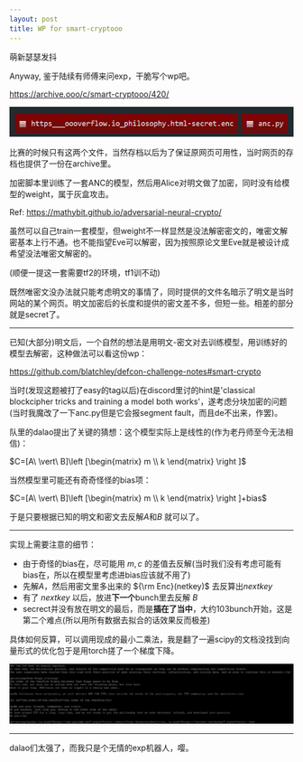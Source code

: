```yaml
---
layout: post
title: WP for smart-cryptooo
---
```

萌新瑟瑟发抖

Anyway, 鉴于陆续有师傅来问exp，干脆写个wp吧。

https://archive.ooo/c/smart-cryptooo/420/

![image-20210512011142020](/assets/img/smart-crypto.assets/image-20210512011142020.png)

比赛的时候只有这两个文件，当然存档以后为了保证原网页可用性，当时网页的存档也提供了一份在archive里。

加密脚本里训练了一套ANC的模型，然后用Alice对明文做了加密，同时没有给模型的weight，属于灰盒攻击。

Ref: https://mathybit.github.io/adversarial-neural-crypto/

虽然可以自己train一套模型，但weight不一样显然是没法解密密文的，唯密文解密基本上行不通。也不能指望Eve可以解密，因为按照原论文里Eve就是被设计成希望没法唯密文解密的。

(顺便一提这一套需要tf2的环境，tf1训不动)

既然唯密文没办法就只能考虑明文的事情了，同时提供的文件名暗示了明文是当时网站的某个网页。明文加密后的长度和提供的密文差不多，但短一些。相差的部分就是secret了。

___

已知(大部分)明文后，一个自然的想法是用明文-密文对去训练模型，用训练好的模型去解密，这种做法可以看这份wp：

https://github.com/blatchley/defcon-challenge-notes#smart-crypto

当时(发现这题被打了easy的tag以后)在discord里讨的hint是'classical blockcipher tricks and training a model both works'，遂考虑分块加密的问题(当时我魔改了一下anc.py但是它会报segment fault，而且de不出来，作罢)。

队里的dalao提出了关键的猜想：这个模型实际上是线性的(作为老丹师至今无法相信)：

$C=[A\ \vert\ B]\left [\begin{matrix} m \\ k \end{matrix} \right ]$

当然模型里可能还有奇奇怪怪的bias项：

$C=[A\ \vert\ B]\left [\begin{matrix} m \\ k \end{matrix} \right ]+bias$

于是只要根据已知的明文和密文去反解$A$和$B$ 就可以了。

---

实现上需要注意的细节：

- 由于奇怪的bias在，尽可能用 $m,c$ 的差值去反解(当时我们没有考虑可能有bias在，所以在模型里考虑进bias应该就不用了)
- 先解$A$，然后用密文里多出来的 ${\rm Enc}(netkey)$ 去反算出$nextkey$
- 有了 $nextkey$ 以后，放进**下一个**bunch里去反解 $B$
- secrect并没有放在明文的最后，而是**插在了当中**，大约103bunch开始，这是第二个难点(所以用所有数据去拟合的话效果反而极差)

具体如何反算，可以调用现成的最小二乘法，我是翻了一遍scipy的文档没找到向量形式的优化包于是用torch搓了一个梯度下降。

![image-20210512015614543](/assets/img/smart-crypto.assets/image-20210512015614543.png)



---

dalao们太强了，而我只是个无情的exp机器人，嘤。
